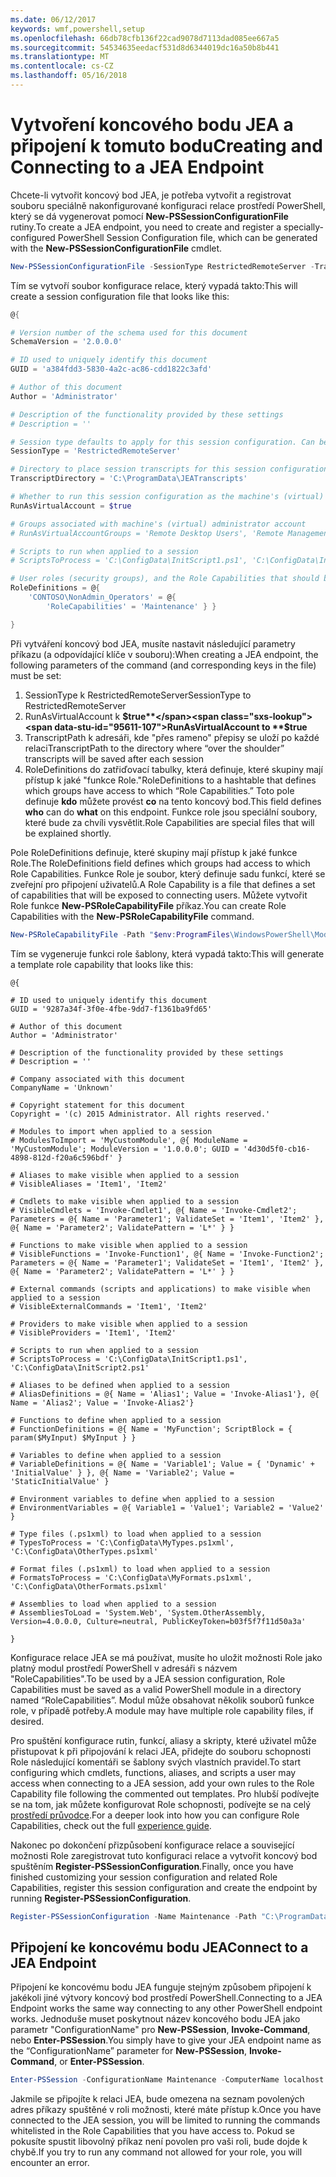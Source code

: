 ```yaml
---
ms.date: 06/12/2017
keywords: wmf,powershell,setup
ms.openlocfilehash: 66db78cfb136f22cad9078d7113dad085ee667a5
ms.sourcegitcommit: 54534635eedacf531d8d6344019dc16a50b8b441
ms.translationtype: MT
ms.contentlocale: cs-CZ
ms.lasthandoff: 05/16/2018
---
```

# <a name="creating-and-connecting-to-a-jea-endpoint"></a><span data-ttu-id="95611-102">Vytvoření koncového bodu JEA a připojení k tomuto bodu</span><span class="sxs-lookup"><span data-stu-id="95611-102">Creating and Connecting to a JEA Endpoint</span></span>
<span data-ttu-id="95611-103">Chcete-li vytvořit koncový bod JEA, je potřeba vytvořit a registrovat souboru speciálně nakonfigurované konfiguraci relace prostředí PowerShell, který se dá vygenerovat pomocí **New-PSSessionConfigurationFile** rutiny.</span><span class="sxs-lookup"><span data-stu-id="95611-103">To create a JEA endpoint, you need to create and register a specially-configured PowerShell Session Configuration file, which can be generated with the **New-PSSessionConfigurationFile** cmdlet.</span></span>

```powershell
New-PSSessionConfigurationFile -SessionType RestrictedRemoteServer -TranscriptDirectory "C:\ProgramData\JEATranscripts" -RunAsVirtualAccount -RoleDefinitions @{ 'CONTOSO\NonAdmin_Operators' = @{ RoleCapabilities = 'Maintenance' }} -Path "$env:ProgramData\JEAConfiguration\Demo.pssc"
```

<span data-ttu-id="95611-104">Tím se vytvoří soubor konfigurace relace, který vypadá takto:</span><span class="sxs-lookup"><span data-stu-id="95611-104">This will create a session configuration file that looks like this:</span></span>
```powershell
@{

# Version number of the schema used for this document
SchemaVersion = '2.0.0.0'

# ID used to uniquely identify this document
GUID = 'a384fdd3-5830-4a2c-ac86-cdd1822c3afd'

# Author of this document
Author = 'Administrator'

# Description of the functionality provided by these settings
# Description = ''

# Session type defaults to apply for this session configuration. Can be 'RestrictedRemoteServer' (recommended), 'Empty', or 'Default'
SessionType = 'RestrictedRemoteServer'

# Directory to place session transcripts for this session configuration
TranscriptDirectory = 'C:\ProgramData\JEATranscripts'

# Whether to run this session configuration as the machine's (virtual) administrator account
RunAsVirtualAccount = $true

# Groups associated with machine's (virtual) administrator account
# RunAsVirtualAccountGroups = 'Remote Desktop Users', 'Remote Management Users'

# Scripts to run when applied to a session
# ScriptsToProcess = 'C:\ConfigData\InitScript1.ps1', 'C:\ConfigData\InitScript2.ps1'

# User roles (security groups), and the Role Capabilities that should be applied to them when applied to a session
RoleDefinitions = @{
    'CONTOSO\NonAdmin_Operators' = @{
        'RoleCapabilities' = 'Maintenance' } }

}
```
<span data-ttu-id="95611-105">Při vytváření koncový bod JEA, musíte nastavit následující parametry příkazu (a odpovídající klíče v souboru):</span><span class="sxs-lookup"><span data-stu-id="95611-105">When creating a JEA endpoint, the following parameters of the command (and corresponding keys in the file) must be set:</span></span>
1.  <span data-ttu-id="95611-106">SessionType k RestrictedRemoteServer</span><span class="sxs-lookup"><span data-stu-id="95611-106">SessionType to RestrictedRemoteServer</span></span>
2.  <span data-ttu-id="95611-107">RunAsVirtualAccount k **$true**</span><span class="sxs-lookup"><span data-stu-id="95611-107">RunAsVirtualAccount to **$true**</span></span>
3.  <span data-ttu-id="95611-108">TranscriptPath k adresáři, kde "přes rameno" přepisy se uloží po každé relaci</span><span class="sxs-lookup"><span data-stu-id="95611-108">TranscriptPath to the directory where “over the shoulder” transcripts will be saved after each session</span></span>
4.  <span data-ttu-id="95611-109">RoleDefinitions do zatřiďovací tabulky, která definuje, které skupiny mají přístup k jaké "funkce Role."</span><span class="sxs-lookup"><span data-stu-id="95611-109">RoleDefinitions to a hashtable that defines which groups have access to which “Role Capabilities.”</span></span>  <span data-ttu-id="95611-110">Toto pole definuje **kdo** můžete provést **co** na tento koncový bod.</span><span class="sxs-lookup"><span data-stu-id="95611-110">This field defines **who** can do **what** on this endpoint.</span></span>   <span data-ttu-id="95611-111">Funkce role jsou speciální soubory, které bude za chvíli vysvětlit.</span><span class="sxs-lookup"><span data-stu-id="95611-111">Role Capabilities are special files that will be explained shortly.</span></span>


<span data-ttu-id="95611-112">Pole RoleDefinitions definuje, které skupiny mají přístup k jaké funkce Role.</span><span class="sxs-lookup"><span data-stu-id="95611-112">The RoleDefinitions field defines which groups had access to which Role Capabilities.</span></span>  <span data-ttu-id="95611-113">Funkce Role je soubor, který definuje sadu funkcí, které se zveřejní pro připojení uživatelů.</span><span class="sxs-lookup"><span data-stu-id="95611-113">A Role Capability is a file that defines a set of capabilities that will be exposed to connecting users.</span></span>  <span data-ttu-id="95611-114">Můžete vytvořit Role funkce **New-PSRoleCapabilityFile** příkaz.</span><span class="sxs-lookup"><span data-stu-id="95611-114">You can create Role Capabilities with the **New-PSRoleCapabilityFile** command.</span></span>

```powershell
New-PSRoleCapabilityFile -Path "$env:ProgramFiles\WindowsPowerShell\Modules\DemoModule\RoleCapabilities\Maintenance.psrc"
```

<span data-ttu-id="95611-115">Tím se vygeneruje funkci role šablony, která vypadá takto:</span><span class="sxs-lookup"><span data-stu-id="95611-115">This will generate a template role capability that looks like this:</span></span>
```
@{

# ID used to uniquely identify this document
GUID = '9287a34f-3f0e-4fbe-9dd7-f1361ba9fd65'

# Author of this document
Author = 'Administrator'

# Description of the functionality provided by these settings
# Description = ''

# Company associated with this document
CompanyName = 'Unknown'

# Copyright statement for this document
Copyright = '(c) 2015 Administrator. All rights reserved.'

# Modules to import when applied to a session
# ModulesToImport = 'MyCustomModule', @{ ModuleName = 'MyCustomModule'; ModuleVersion = '1.0.0.0'; GUID = '4d30d5f0-cb16-4898-812d-f20a6c596bdf' }

# Aliases to make visible when applied to a session
# VisibleAliases = 'Item1', 'Item2'

# Cmdlets to make visible when applied to a session
# VisibleCmdlets = 'Invoke-Cmdlet1', @{ Name = 'Invoke-Cmdlet2'; Parameters = @{ Name = 'Parameter1'; ValidateSet = 'Item1', 'Item2' }, @{ Name = 'Parameter2'; ValidatePattern = 'L*' } }

# Functions to make visible when applied to a session
# VisibleFunctions = 'Invoke-Function1', @{ Name = 'Invoke-Function2'; Parameters = @{ Name = 'Parameter1'; ValidateSet = 'Item1', 'Item2' }, @{ Name = 'Parameter2'; ValidatePattern = 'L*' } }

# External commands (scripts and applications) to make visible when applied to a session
# VisibleExternalCommands = 'Item1', 'Item2'

# Providers to make visible when applied to a session
# VisibleProviders = 'Item1', 'Item2'

# Scripts to run when applied to a session
# ScriptsToProcess = 'C:\ConfigData\InitScript1.ps1', 'C:\ConfigData\InitScript2.ps1'

# Aliases to be defined when applied to a session
# AliasDefinitions = @{ Name = 'Alias1'; Value = 'Invoke-Alias1'}, @{ Name = 'Alias2'; Value = 'Invoke-Alias2'}

# Functions to define when applied to a session
# FunctionDefinitions = @{ Name = 'MyFunction'; ScriptBlock = { param($MyInput) $MyInput } }

# Variables to define when applied to a session
# VariableDefinitions = @{ Name = 'Variable1'; Value = { 'Dynamic' + 'InitialValue' } }, @{ Name = 'Variable2'; Value = 'StaticInitialValue' }

# Environment variables to define when applied to a session
# EnvironmentVariables = @{ Variable1 = 'Value1'; Variable2 = 'Value2' }

# Type files (.ps1xml) to load when applied to a session
# TypesToProcess = 'C:\ConfigData\MyTypes.ps1xml', 'C:\ConfigData\OtherTypes.ps1xml'

# Format files (.ps1xml) to load when applied to a session
# FormatsToProcess = 'C:\ConfigData\MyFormats.ps1xml', 'C:\ConfigData\OtherFormats.ps1xml'

# Assemblies to load when applied to a session
# AssembliesToLoad = 'System.Web', 'System.OtherAssembly, Version=4.0.0.0, Culture=neutral, PublicKeyToken=b03f5f7f11d50a3a'

}

```
<span data-ttu-id="95611-116">Konfigurace relace JEA se má používat, musíte ho uložit možnosti Role jako platný modul prostředí PowerShell v adresáři s názvem "RoleCapabilities".</span><span class="sxs-lookup"><span data-stu-id="95611-116">To be used by a JEA session configuration, Role Capabilities must be saved as a valid PowerShell module in a directory named “RoleCapabilities”.</span></span> <span data-ttu-id="95611-117">Modul může obsahovat několik souborů funkce role, v případě potřeby.</span><span class="sxs-lookup"><span data-stu-id="95611-117">A module may have multiple role capability files, if desired.</span></span>

<span data-ttu-id="95611-118">Pro spuštění konfigurace rutin, funkcí, aliasy a skripty, které uživatel může přistupovat k při připojování k relaci JEA, přidejte do souboru schopnosti Role následující komentáři se šablony svých vlastních pravidel.</span><span class="sxs-lookup"><span data-stu-id="95611-118">To start configuring which cmdlets, functions, aliases, and scripts a user may access when connecting to a JEA session, add your own rules to the Role Capability file following the commented out templates.</span></span> <span data-ttu-id="95611-119">Pro hlubší podívejte se na tom, jak můžete konfigurovat Role schopnosti, podívejte se na celý [prostředí průvodce](http://aka.ms/JEA).</span><span class="sxs-lookup"><span data-stu-id="95611-119">For a deeper look into how you can configure Role Capabilities, check out the full [experience guide](http://aka.ms/JEA).</span></span>

<span data-ttu-id="95611-120">Nakonec po dokončení přizpůsobení konfigurace relace a související možnosti Role zaregistrovat tuto konfiguraci relace a vytvořit koncový bod spuštěním **Register-PSSessionConfiguration**.</span><span class="sxs-lookup"><span data-stu-id="95611-120">Finally, once you have finished customizing your session configuration and related Role Capabilities, register this session configuration and create the endpoint by running **Register-PSSessionConfiguration**.</span></span>

```powershell
Register-PSSessionConfiguration -Name Maintenance -Path "C:\ProgramData\JEAConfiguration\Demo.pssc"
```

## <a name="connect-to-a-jea-endpoint"></a><span data-ttu-id="95611-121">Připojení ke koncovému bodu JEA</span><span class="sxs-lookup"><span data-stu-id="95611-121">Connect to a JEA Endpoint</span></span>
<span data-ttu-id="95611-122">Připojení ke koncovému bodu JEA funguje stejným způsobem připojení k jakékoli jiné výtvory koncový bod prostředí PowerShell.</span><span class="sxs-lookup"><span data-stu-id="95611-122">Connecting to a JEA Endpoint works the same way connecting to any other PowerShell endpoint works.</span></span>  <span data-ttu-id="95611-123">Jednoduše muset poskytnout název koncového bodu JEA jako parametr "ConfigurationName" pro **New-PSSession**, **Invoke-Command**, nebo **Enter-PSSession**.</span><span class="sxs-lookup"><span data-stu-id="95611-123">You simply have to give your JEA endpoint name as the “ConfigurationName” parameter for **New-PSSession**, **Invoke-Command**, or **Enter-PSSession**.</span></span>

```powershell
Enter-PSSession -ConfigurationName Maintenance -ComputerName localhost
```
<span data-ttu-id="95611-124">Jakmile se připojíte k relaci JEA, bude omezena na seznam povolených adres příkazy spuštěné v roli možnosti, které máte přístup k.</span><span class="sxs-lookup"><span data-stu-id="95611-124">Once you have connected to the JEA session, you will be limited to running the commands whitelisted in the Role Capabilities that you have access to.</span></span> <span data-ttu-id="95611-125">Pokud se pokusíte spustit libovolný příkaz není povolen pro vaši roli, bude dojde k chybě.</span><span class="sxs-lookup"><span data-stu-id="95611-125">If you try to run any command not allowed for your role, you will encounter an error.</span></span>
